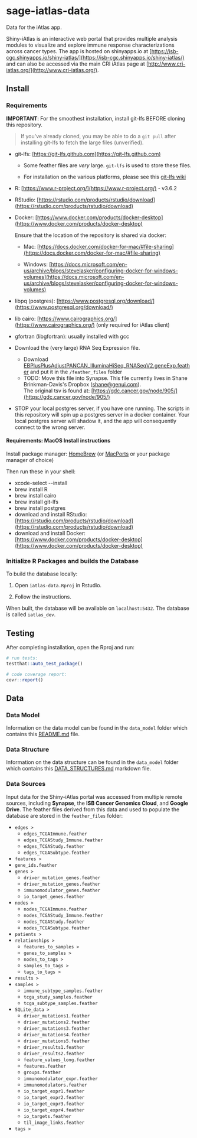 # sage-iatlas-data

Data for the iAtlas app.

Shiny-iAtlas is an interactive web portal that provides multiple analysis modules to visualize and explore immune response characterizations across cancer types. The app is hosted on shinyapps.io at [https://isb-cgc.shinyapps.io/shiny-iatlas/](https://isb-cgc.shinyapps.io/shiny-iatlas/) and can also be accessed via the main CRI iAtlas page at [http://www.cri-iatlas.org/](http://www.cri-iatlas.org/).

## Install

### Requirements

**IMPORTANT**: For the smoothest installation, install git-lfs BEFORE cloning this repository.

> If you've already cloned, you may be able to do a `git pull` after installing git-lfs to fetch the large files (unverified).

- git-lfs: [https://git-lfs.github.com](https://git-lfs.github.com)

  - Some feather files are _very_ large. `git-lfs` is used to store these files.

  - For installation on the various platforms, please see this [git-lfs wiki](https://github.com/git-lfs/git-lfs/wiki/Installation)

- R: [https://www.r-project.org/](https://www.r-project.org/) - v3.6.2

- RStudio: [https://rstudio.com/products/rstudio/download](https://rstudio.com/products/rstudio/download)

- Docker: [https://www.docker.com/products/docker-desktop](https://www.docker.com/products/docker-desktop)

  Ensure that the location of the repository is shared via docker:

  - Mac: [https://docs.docker.com/docker-for-mac/#file-sharing](https://docs.docker.com/docker-for-mac/#file-sharing)

  - Windows: [https://docs.microsoft.com/en-us/archive/blogs/stevelasker/configuring-docker-for-windows-volumes](https://docs.microsoft.com/en-us/archive/blogs/stevelasker/configuring-docker-for-windows-volumes)

- libpq (postgres): [https://www.postgresql.org/download/](https://www.postgresql.org/download/)

- lib cairo: [https://www.cairographics.org/](https://www.cairographics.org/) (only required for iAtlas client)

- gfortran (libgfortran): usually installed with gcc

- Download the (very large) RNA Seq Expression file.

  - Download [EBPlusPlusAdjustPANCAN_IlluminaHiSeq_RNASeqV2.geneExp.feather](https://www.dropbox.com/s/a3ok4o63glq4p3j/EBPlusPlusAdjustPANCAN_IlluminaHiSeq_RNASeqV2.geneExp.feather?dl=0) and put it in the `/feather_files` folder
  - TODO: Move this file into Synapse. This file currently lives in Shane Brinkman-Davis's Dropbox (shane@genui.com).\
    The original tsv is found at: [https://gdc.cancer.gov/node/905/](https://gdc.cancer.gov/node/905/)
- STOP your local postgres server, if you have one running. The scripts in this repository will spin up a postgres server in a docker container. Your local postgres server will shadow it, and the app will consequently connect to the wrong server.

#### Requirements: MacOS Install instructions

Install package manager: [HomeBrew](https://brew.sh/) (or [MacPorts](https://www.macports.org/) or your package manager of choice)

Then run these in your shell:

- xcode-select --install
- brew install R
- brew install cairo
- brew install git-lfs
- brew install postgres
- download and install RStudio: [https://rstudio.com/products/rstudio/download](https://rstudio.com/products/rstudio/download)
- download and install Docker: [https://www.docker.com/products/docker-desktop](https://www.docker.com/products/docker-desktop)

### Initialize R Packages and builds the Database

To build the database locally:

1. Open `iatlas-data.Rproj` in Rstudio.

1. Follow the instructions.

When built, the database will be available on `localhost:5432`. The database is called `iatlas_dev`.

## Testing

After completing installation, open the Rproj and run:

```R
# run tests:
testthat::auto_test_package()

# code coverage report:
covr::report()
```

## Data

### Data Model

Information on the data model can be found in the `data_model` folder which contains this [README.md](data_model/README.md#iatlas-data-model) file.

### Data Structure

Information on the data structure can be found in the `data_model` folder which contains this [DATA_STRUCTURES.md](data_model/DATA_STRUCTURES.md#iatlas-data-structures) markdown file.

### Data Sources

Input data for the Shiny-iAtlas portal was accessed from multiple remote sources, including **Synapse**, the **ISB Cancer Genomics Cloud**, and **Google Drive**. The feather files derived from this data and used to populate the database are stored in the `feather_files` folder:

- `edges >`
  - `edges_TCGAImmune.feather`
  - `edges_TCGAStudy_Immune.feather`
  - `edges_TCGAStudy.feather`
  - `edges_TCGASubtype.feather`
- `features >`
- `gene_ids.feather`
- `genes >`
  - `driver_mutation_genes.feather`
  - `driver_mutation_genes.feather`
  - `immunomodulator_genes.feather`
  - `io_target_genes.feather`
- `nodes >`
  - `nodes_TCGAImmune.feather`
  - `nodes_TCGAStudy_Immune.feather`
  - `nodes_TCGAStudy.feather`
  - `nodes_TCGASubtype.feather`
- `patients >`
- `relationships >`
  - `features_to_samples >`
  - `genes_to_samples >`
  - `nodes_to_tags >`
  - `samples_to_tags >`
  - `tags_to_tags >`
- `results >`
- `samples >`
  - `immune_subtype_samples.feather`
  - `tcga_study_samples.feather`
  - `tcga_subtype_samples.feather`
- `SQLite_data >`
  - `driver_mutations1.feather`
  - `driver_mutations2.feather`
  - `driver_mutations3.feather`
  - `driver_mutations4.feather`
  - `driver_mutations5.feather`
  - `driver_results1.feather`
  - `driver_results2.feather`
  - `feature_values_long.feather`
  - `features.feather`
  - `groups.feather`
  - `immunomodulator_expr.feather`
  - `immunomodulators.feather`
  - `io_target_expr1.feather`
  - `io_target_expr2.feather`
  - `io_target_expr3.feather`
  - `io_target_expr4.feather`
  - `io_targets.feather`
  - `til_image_links.feather`
- `tags >`
